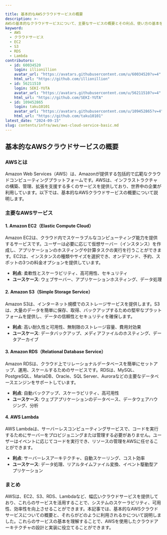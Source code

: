 ```yaml
---

title: 基本的なAWSクラウドサービスの概要
description: >-
AWSの基本的なクラウドサービスについて、主要なサービスの概要とその利点、使い方の基本を解説します。これにより、AWSクラウドを利用する際の基本的な知識を身につけることができます。
keyword:
  - AWS
  - クラウドサービス
  - EC2
  - S3
  - RDS
  - Lambda
contributors:
  - id: 60034520
    login: illionillion
    avatar_url: "https://avatars.githubusercontent.com/u/60034520?v=4"
    html_url: "https://github.com/illionillion"
  - id: 56211510
    login: SEKI-YUTA
    avatar_url: "https://avatars.githubusercontent.com/u/56211510?v=4"
    html_url: "https://github.com/SEKI-YUTA"
  - id: 109452865
    login: taku10101
    avatar_url: "https://avatars.githubusercontent.com/u/109452865?v=4"
    html_url: "https://github.com/taku10101"
latest_date: "2024-09-15"
slug: contents/infra/aws/aws-cloud-service-basic.md
---
```


## 基本的なAWSクラウドサービスの概要

### AWSとは

Amazon Web Services（AWS）は、Amazonが提供する包括的で広範なクラウドコンピューティングプラットフォームです。AWSは、インフラストラクチャの構築、管理、拡張を支援する多くのサービスを提供しており、世界中の企業が利用しています。以下では、基本的なAWSクラウドサービスの概要について説明します。

### 主要なAWSサービス

#### 1. Amazon EC2（Elastic Compute Cloud）

Amazon EC2は、クラウド内でスケーラブルなコンピューティング能力を提供するサービスです。ユーザーは必要に応じて仮想サーバー（インスタンス）を作成し、アプリケーションのホスティングや計算タスクの実行を行うことができます。EC2は、インスタンスの種類やサイズを選択でき、オンデマンド、予約、スポットの3つの料金オプションを提供しています。

- **利点**: 柔軟性とスケーラビリティ、高可用性、セキュリティ
- **ユースケース**: ウェブサーバー、アプリケーションホスティング、データ処理

#### 2. Amazon S3（Simple Storage Service）

Amazon S3は、インターネット規模でのストレージサービスを提供します。S3は、大量のデータを簡単に保存、取得、バックアップするための堅牢なプラットフォームを提供し、データの信頼性とセキュリティを確保します。

- **利点**: 高い耐久性と可用性、無制限のストレージ容量、費用対効果
- **ユースケース**: データバックアップ、メディアファイルのホスティング、データアーカイブ

#### 3. Amazon RDS（Relational Database Service）

Amazon RDSは、クラウド上でリレーショナルデータベースを簡単にセットアップ、運用、スケールするためのサービスです。RDSは、MySQL、PostgreSQL、MariaDB、Oracle、SQL Server、Auroraなどの主要なデータベースエンジンをサポートしています。

- **利点**: 自動バックアップ、スケーラビリティ、高可用性
- **ユースケース**: ウェブアプリケーションのデータベース、データウェアハウジング、分析

#### 4. AWS Lambda

AWS Lambdaは、サーバーレスコンピューティングサービスで、コードを実行するためにサーバーをプロビジョニングまたは管理する必要がありません。ユーザーはイベントに応じてコードを実行でき、リソースの管理をAWSに任せることができます。

- **利点**: サーバーレスアーキテクチャ、自動スケーリング、コスト効率
- **ユースケース**: データ処理、リアルタイムファイル変換、イベント駆動型アプリケーション

### まとめ

AWSは、EC2、S3、RDS、Lambdaなど、幅広いクラウドサービスを提供しており、これらのサービスを活用することで、システムのスケーラビリティ、可用性、効率性を向上させることができます。本記事では、基本的なAWSクラウドサービスについての概要と、それらがどのように利用されるかについて説明しました。これらのサービスの基本を理解することで、AWSを使用したクラウドアーキテクチャの設計と実装に役立てることができます。
